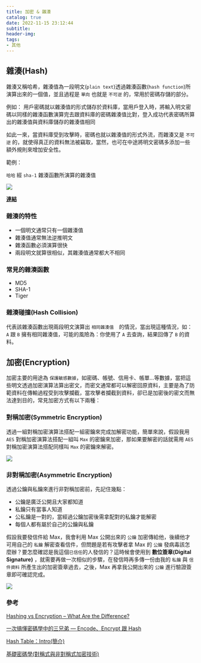 ```yaml
---
title: 加密 & 雜湊
catalog: true
date: 2022-11-15 23:12:44
subtitle:
header-img:
tags: 
- 其他
---
```


## 雜湊(Hash)
雜湊又稱哈希，雜湊值為一段明文(`plain text`)透過雜湊函數(`hash function`)所演算出來的一個值，並且過程是 `單向` 也就是 `不可逆` 的，常用於密碼存儲的部分。

例如：
用戶密碼就以雜湊值的形式儲存於資料庫，當用戶登入時，將輸入明文密碼以同樣的雜湊函數演算完去跟資料庫的密碼雜湊值比對，登入成功代表密碼所算出的雜湊值與資料庫儲存的雜湊值相同

如此一來，當資料庫受到攻擊時，密碼也就以雜湊值的形式外流，而雜湊又是 `不可逆` 的，就使得真正的資料無法被竊取，當然，也可在中途將明文密碼多添加一些額外規則來增加安全性。

範例：

`哈哈` 經 `sha-1` 雜湊函數所演算的雜湊值

![](https://i.imgur.com/3fAMKAC.jpg)

[**連結**](http://www.sha1-online.com/)

### 雜湊的特性
* 一個明文通常只有一個雜湊值
* 雜湊值通常無法逆推明文
* 雜湊函數必須演算很快
* 兩段明文就算很相似，其雜湊值通常都大不相同

### 常見的雜湊函數
* MD5
* SHA-1
* Tiger

### 雜湊碰撞(Hash Collision)
代表該雜湊函數出現兩段明文演算出 `相同雜湊值`　的情況，當出現這種情況，如：`A` 跟 `B` 擁有相同雜湊值，可能的風險為：你使用了 `A` 去查詢，結果回傳了 `B` 的資料。

## 加密(Encryption)
加密主要的用途為 `保護敏感數據`，如密碼、帳號、信用卡、帳單...等數據，當把這些明文透過加密演算法算出密文，而密文通常都可以解密回原資料，主要是為了防範資料在傳輸過程受到攻擊攔截，當攻擊者攔截到資料，卻已是加密後的密文而無法達到目的，常見加密方式有以下兩種：

### 對稱加密(Symmetric Encryption)
透過一組對稱加密演算法搭配一組密鑰來完成加解密功能，簡單來說，假設我用 `AES` 對稱加密演算法搭配一組叫 `Max` 的密鑰來加密，那如果要解密的話就需用 `AES` 對稱加密演算法搭配同樣叫 `Max` 的密鑰來解密。

![](https://i.imgur.com/MmTK1GV.png)


### 非對稱加密(Asymmetric Encryption)

透過公鑰與私鑰來進行非對稱加密前，先記住幾點：
* 公鑰是廣泛公開且大家都知道
* 私鑰只有當事人知道
* 公私鑰是一對的，當經過公鑰加密後需拿配對的私鑰才能解密
* 每個人都有屬於自己的公鑰與私鑰

假設我要發信件給 Max，我會利用 Max 公開出來的 `公鑰` 加密傳給他，後續他才可用自己的 `私鑰` 解密查看信件，但問題是若有攻擊者拿 Max 的 `公鑰` 發病毒該怎麼辦？要怎麼確認是我這個`已信任`的人發信的？這時候會使用到 **數位簽章(Digital Signature)** ，就需要再做一次相似的步驟，在發信時再多傳一份由我的 `私鑰` 與 `信件資料` 所產生出的加密簽章過去，之後，Max 再拿我公開出來的 `公鑰` 進行驗證簽章即可確認完成。

![](https://i.imgur.com/XgLE1hv.png)

### 參考
[Hashing vs Encryption – What Are the Difference?](https://www.clickssl.net/blog/difference-between-hashing-vs-encryption)

[一次搞懂密碼學中的三兄弟 — Encode、Encrypt 跟 Hash](https://medium.com/starbugs/what-are-encoding-encrypt-and-hashing-4b03d40e7b0c)

[Hash Table：Intro(簡介)](http://alrightchiu.github.io/SecondRound/hash-tableintrojian-jie.html)

[基礎密碼學(對稱式與非對稱式加密技術)](https://medium.com/@RiverChan/%E5%9F%BA%E7%A4%8E%E5%AF%86%E7%A2%BC%E5%AD%B8-%E5%B0%8D%E7%A8%B1%E5%BC%8F%E8%88%87%E9%9D%9E%E5%B0%8D%E7%A8%B1%E5%BC%8F%E5%8A%A0%E5%AF%86%E6%8A%80%E8%A1%93-de25fd5fa537)